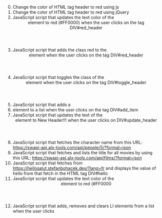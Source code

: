 0. Change the color of HTML tag header to red using js
1. Change the color of HTML tag header to red using jQuery
2. JavaScript script that updates the text color of the <header> element to red (#FF0000) when the user clicks on the tag DIV#red_header
3. JavaScript script that adds the class red to the <header> element when the user clicks on the tag DIV#red_header
4. JavaScript script that toggles the class of the <header> element when the user clicks on the tag DIV#toggle_header
5. JavaScript script that adds a <li> element to a list when the user clicks on the tag DIV#add_item
6. JavaScript script that updates the text of the <header> element to New Header!!! when the user clicks on DIV#update_header
7. JavaScript script that fetches the character name from this URL: https://swapi-api.alx-tools.com/api/people/5/?format=json
8. JavaScript script that fetches and lists the title for all movies by using this URL: https://swapi-api.alx-tools.com/api/films/?format=json
9. JavaScript script that fetches from https://hellosalut.stefanbohacek.dev/?lang=fr and displays the value of hello from that fetch in the HTML tag DIV#hello
10. JavaScript script that updates the text color of the <header> element to red (#FF0000
11. JavaScript script that adds, removes and clears LI elements from a list when the user clicks
